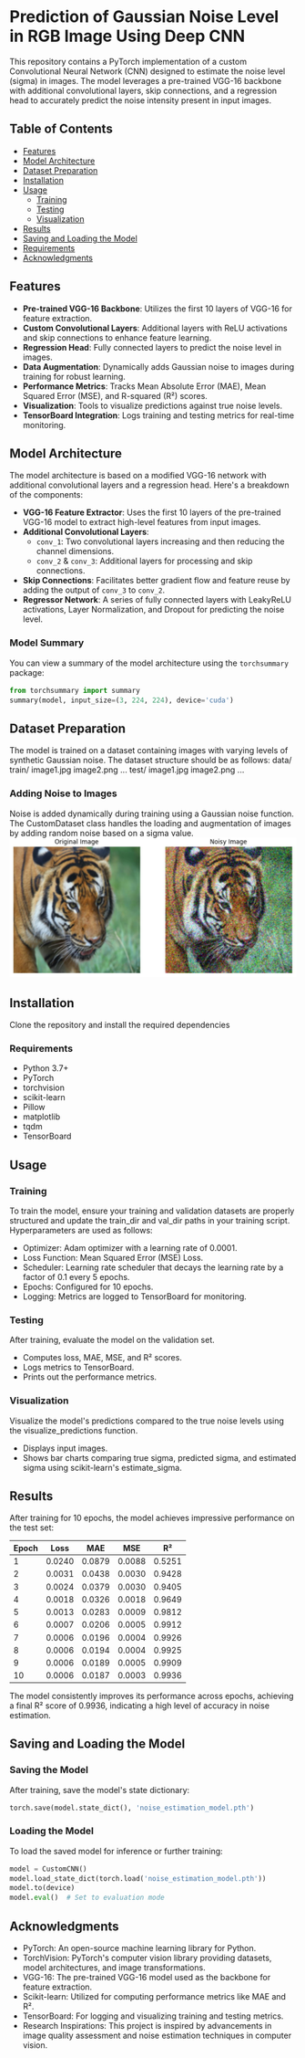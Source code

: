 # Prediction of Gaussian Noise Level in RGB Image Using Deep CNN

This repository contains a PyTorch implementation of a custom Convolutional Neural Network (CNN) designed to estimate the noise level (sigma) in images. The model leverages a pre-trained VGG-16 backbone with additional convolutional layers, skip connections, and a regression head to accurately predict the noise intensity present in input images.

## Table of Contents

- [Features](#features)
- [Model Architecture](#model-architecture)
- [Dataset Preparation](#dataset-preparation)
- [Installation](#installation)
- [Usage](#usage)
  - [Training](#training)
  - [Testing](#testing)
  - [Visualization](#visualization)
- [Results](#results)
- [Saving and Loading the Model](#saving-and-loading-the-model)
- [Requirements](#requirements)
- [Acknowledgments](#acknowledgments)

## Features

- **Pre-trained VGG-16 Backbone**: Utilizes the first 10 layers of VGG-16 for feature extraction.
- **Custom Convolutional Layers**: Additional layers with ReLU activations and skip connections to enhance feature learning.
- **Regression Head**: Fully connected layers to predict the noise level in images.
- **Data Augmentation**: Dynamically adds Gaussian noise to images during training for robust learning.
- **Performance Metrics**: Tracks Mean Absolute Error (MAE), Mean Squared Error (MSE), and R-squared (R²) scores.
- **Visualization**: Tools to visualize predictions against true noise levels.
- **TensorBoard Integration**: Logs training and testing metrics for real-time monitoring.

## Model Architecture

The model architecture is based on a modified VGG-16 network with additional convolutional layers and a regression head. Here's a breakdown of the components:

- **VGG-16 Feature Extractor**: Uses the first 10 layers of the pre-trained VGG-16 model to extract high-level features from input images.
- **Additional Convolutional Layers**: 
  - `conv_1`: Two convolutional layers increasing and then reducing the channel dimensions.
  - `conv_2` & `conv_3`: Additional layers for processing and skip connections.
- **Skip Connections**: Facilitates better gradient flow and feature reuse by adding the output of `conv_3` to `conv_2`.
- **Regressor Network**: A series of fully connected layers with LeakyReLU activations, Layer Normalization, and Dropout for predicting the noise level.

### Model Summary

You can view a summary of the model architecture using the `torchsummary` package:

```python
from torchsummary import summary
summary(model, input_size=(3, 224, 224), device='cuda')
```


## Dataset Preparation
The model is trained on a dataset containing images with varying levels of synthetic Gaussian noise. The dataset structure should be as follows:
data/
  train/
    image1.jpg
    image2.png
    ...
  test/
    image1.jpg
    image2.png
    ...
### Adding Noise to Images
Noise is added dynamically during training using a Gaussian noise function. The CustomDataset class handles the loading and augmentation of images by adding random noise based on a sigma value.
![Added random noise](images/Capture.JPG)
## Installation
Clone the repository and install the required dependencies
### Requirements
- Python 3.7+
- PyTorch
- torchvision
- scikit-learn
- Pillow
- matplotlib
- tqdm
- TensorBoard

## Usage
### Training
To train the model, ensure your training and validation datasets are properly structured and update the train_dir and val_dir paths in your training script.
Hyperparameters are used as follows:
- Optimizer: Adam optimizer with a learning rate of 0.0001.
- Loss Function: Mean Squared Error (MSE) Loss.
- Scheduler: Learning rate scheduler that decays the learning rate by a factor of 0.1 every 5 epochs.
- Epochs: Configured for 10 epochs.
- Logging: Metrics are logged to TensorBoard for monitoring.

### Testing
After training, evaluate the model on the validation set.
- Computes loss, MAE, MSE, and R² scores.
- Logs metrics to TensorBoard.
- Prints out the performance metrics.

### Visualization
Visualize the model's predictions compared to the true noise levels using the visualize_predictions function.
- Displays input images.
- Shows bar charts comparing true sigma, predicted sigma, and estimated sigma using scikit-learn's estimate_sigma.


## Results

After training for 10 epochs, the model achieves impressive performance on the test set:

| Epoch |   Loss   |   MAE   |   MSE   |   R²   |
|-------|----------|---------|---------|--------|
|   1   | 0.0240   | 0.0879  | 0.0088  | 0.5251 |
|   2   | 0.0031   | 0.0438  | 0.0030  | 0.9428 |
|   3   | 0.0024   | 0.0379  | 0.0030  | 0.9405 |
|   4   | 0.0018   | 0.0326  | 0.0018  | 0.9649 |
|   5   | 0.0013   | 0.0283  | 0.0009  | 0.9812 |
|   6   | 0.0007   | 0.0206  | 0.0005  | 0.9912 |
|   7   | 0.0006   | 0.0196  | 0.0004  | 0.9926 |
|   8   | 0.0006   | 0.0194  | 0.0004  | 0.9925 |
|   9   | 0.0006   | 0.0189  | 0.0005  | 0.9909 |
|  10   | 0.0006   | 0.0187  | 0.0003  | 0.9936 |

The model consistently improves its performance across epochs, achieving a final R² score of 0.9936, indicating a high level of accuracy in noise estimation.

## Saving and Loading the Model
### Saving the Model
After training, save the model's state dictionary:
```python
torch.save(model.state_dict(), 'noise_estimation_model.pth')
```

### Loading the Model
To load the saved model for inference or further training:
```python
model = CustomCNN()
model.load_state_dict(torch.load('noise_estimation_model.pth'))
model.to(device)
model.eval()  # Set to evaluation mode
```

## Acknowledgments
- PyTorch: An open-source machine learning library for Python.
- TorchVision: PyTorch's computer vision library providing datasets, model architectures, and image transformations.
- VGG-16: The pre-trained VGG-16 model used as the backbone for feature extraction.
- Scikit-learn: Utilized for computing performance metrics like MAE and R².
- TensorBoard: For logging and visualizing training and testing metrics.
- Research Inspirations: This project is inspired by advancements in image quality assessment and noise estimation techniques in computer vision.

